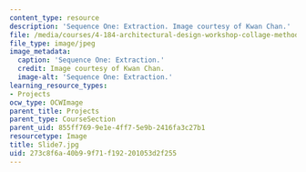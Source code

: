 ```yaml
---
content_type: resource
description: 'Sequence One: Extraction. Image courtesy of Kwan Chan.'
file: /media/courses/4-184-architectural-design-workshop-collage-method-and-form-spring-2004/273c8f6a40b99f71f192201053d2f255_Slide7.jpg
file_type: image/jpeg
image_metadata:
  caption: 'Sequence One: Extraction.'
  credit: Image courtesy of Kwan Chan.
  image-alt: 'Sequence One: Extraction.'
learning_resource_types:
- Projects
ocw_type: OCWImage
parent_title: Projects
parent_type: CourseSection
parent_uid: 855ff769-9e1e-4ff7-5e9b-2416fa3c27b1
resourcetype: Image
title: Slide7.jpg
uid: 273c8f6a-40b9-9f71-f192-201053d2f255
---
```

